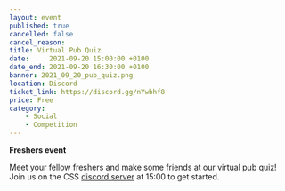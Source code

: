 ```yaml
---
layout: event
published: true
cancelled: false
cancel_reason:
title: Virtual Pub Quiz
date:     2021-09-20 15:00:00 +0100
date_end: 2021-09-20 16:30:00 +0100
banner: 2021_09_20_pub_quiz.png
location: Discord
ticket_link: https://discord.gg/nYwbhf8
price: Free
category:
    - Social
    - Competition
---
```

**Freshers event**

Meet your fellow freshers and make some friends at our virtual pub quiz! Join us on the
CSS [discord server](https://discord.gg/nYwbhf8) at 15:00 to get started.